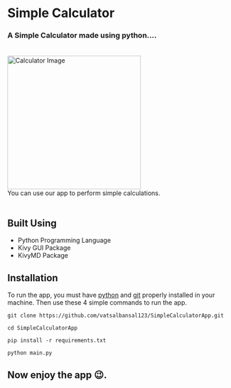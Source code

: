 # Simple Calculator

### **A Simple Calculator made using python....**<br><br>

<img src="https://user-images.githubusercontent.com/75211281/115039194-dbfa8c00-9eed-11eb-90f9-b5841c042ad7.png" alt="Calculator Image" width="300">
<br>You can use our app to perform simple calculations.
<br><br>

## **Built Using**

- Python Programming Language
- Kivy GUI Package
- KivyMD Package
  <br>

## **Installation**

To run the app, you must have [python](https://www.python.org/downloads/) and [git](https://git-scm.com/downloads) properly installed in your machine. Then use these 4 simple commands to run the app.

```
git clone https://github.com/vatsalbansal123/SimpleCalculatorApp.git

cd SimpleCalculatorApp

pip install -r requirements.txt

python main.py
```

## **Now enjoy the app 😉.**
